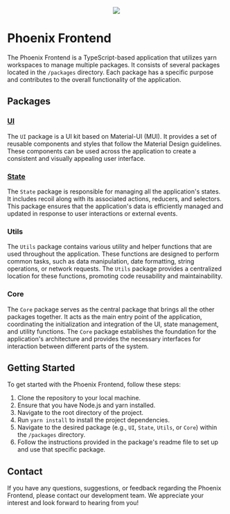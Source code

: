 <p align="center">
  <img src="https://avatars.githubusercontent.com/u/133277324" />
</p>

# Phoenix Frontend

The Phoenix Frontend is a TypeScript-based application that utilizes yarn workspaces to manage multiple packages. It consists of several packages located in the `/packages` directory. Each package has a specific purpose and contributes to the overall functionality of the application.

## Packages

### [UI](https://github.com/Phoenix-Protocol-Group/phoenix-frontend/tree/main/packages/ui)

The `UI` package is a UI kit based on Material-UI (MUI). It provides a set of reusable components and styles that follow the Material Design guidelines. These components can be used across the application to create a consistent and visually appealing user interface.

### [State](https://github.com/Phoenix-Protocol-Group/phoenix-frontend/tree/main/packages/state)

The `State` package is responsible for managing all the application's states. It includes recoil along with its associated actions, reducers, and selectors. This package ensures that the application's data is efficiently managed and updated in response to user interactions or external events.

### Utils

The `Utils` package contains various utility and helper functions that are used throughout the application. These functions are designed to perform common tasks, such as data manipulation, date formatting, string operations, or network requests. The `Utils` package provides a centralized location for these functions, promoting code reusability and maintainability.

### Core

The `Core` package serves as the central package that brings all the other packages together. It acts as the main entry point of the application, coordinating the initialization and integration of the UI, state management, and utility functions. The `Core` package establishes the foundation for the application's architecture and provides the necessary interfaces for interaction between different parts of the system.

## Getting Started

To get started with the Phoenix Frontend, follow these steps:

1. Clone the repository to your local machine.
2. Ensure that you have Node.js and yarn installed.
3. Navigate to the root directory of the project.
4. Run `yarn install` to install the project dependencies.
5. Navigate to the desired package (e.g., `UI`, `State`, `Utils`, or `Core`) within the `/packages` directory.
6. Follow the instructions provided in the package's readme file to set up and use that specific package.


## Contact

If you have any questions, suggestions, or feedback regarding the Phoenix Frontend, please contact our development team. We appreciate your interest and look forward to hearing from you!

